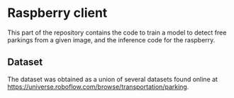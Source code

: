 # Raspberry client
This part of the repository contains the code to train a model to detect free parkings from a given image, and the inference code for the raspberry.
## Dataset
The dataset was obtained as a union of several datasets found online at https://universe.roboflow.com/browse/transportation/parking.
